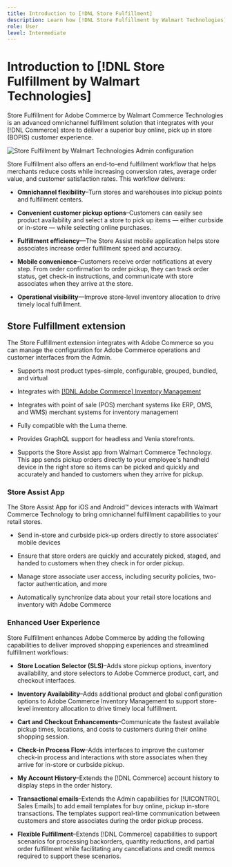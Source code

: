 ```yaml
---
title: Introduction to [!DNL Store Fulfillment]
description: Learn how [!DNL Store Fulfillment by Walmart Technologies] supports buy online, pick up in-store (BOPIS) services to Adobe Commerce and Magento Open Source customers. Use the Store Assist mobile to streamline BOPIS fulfillment and order processing for store associates and Commerce customers.
role: User
level: Intermediate
---
```

# Introduction to [!DNL Store Fulfillment by Walmart Technologies]

Store Fulfillment for Adobe Commerce by Walmart Commerce Technologies is
an advanced omnichannel fulfillment solution that integrates with your [!DNL Commerce] store to deliver a superior buy online, pick up in store (BOPIS) customer experience.

![Store Fulfillment by Walmart Technologies Admin configuration](assets/store-fulfillment-home.png
)

Store Fulfillment also offers an end-to-end fulfillment workflow that helps merchants reduce costs while increasing conversion rates, average order value, and customer satisfaction rates. This workflow delivers: 

* **Omnichannel flexibility**–Turn stores and warehouses into pickup points and fulfillment centers.

* **Convenient customer pickup options**–Customers can easily see product availability and select a store to pick up items — either curbside or in-store — while selecting online purchases.

* **Fulfillment efficiency**—The Store Assist mobile application helps store associates increase order fulfillment speed and accuracy.

* **Mobile convenience**–Customers receive order notifications at every step. From order confirmation to order pickup, they can track order status, get check-in instructions, and communicate with store associates when they arrive at the store.

* **Operational visibility**—Improve store-level inventory allocation to drive timely local fulfillment.

## Store Fulfillment extension

The Store Fulfillment extension integrates with Adobe Commerce 
so you can manage the configuration for Adobe Commerce operations and customer interfaces 
from the Admin.

* Supports most product types–simple, configurable, grouped, bundled, and virtual

* Integrates with [[!DNL Adobe Commerce] Inventory Management](https://docs.magento.com/user-guide/catalog/inventory-learn-more.html)

* Integrates with point of sale (POS) merchant systems like ERP, OMS, and WMS) merchant systems for inventory management

* Fully compatible with the Luma theme.

* Provides GraphQL support for headless and Venia storefronts.

* Supports the Store Assist app from Walmart Commerce Technology. This app sends pickup orders directly to your employee's handheld device in the right store so items can be picked and quickly and accurately
and handed to customers when they arrive for pickup.

### Store Assist App

The Store Assist App for iOS and Android™ devices interacts with Walmart Commerce Technology
to bring omnichannel fulfillment capabilities to your retail stores.

* Send in-store and curbside pick-up orders directly to store associates' mobile devices

* Ensure that store orders are quickly and accurately picked, staged, and handed to customers when they check in for order pickup.

* Manage store associate user access, including security policies, two-factor authentication, and more

* Automatically synchronize data about your retail store locations and inventory with Adobe Commerce

### Enhanced User Experience

Store Fulfillment enhances Adobe Commerce by adding the following capabilities to 
deliver improved shopping experiences and streamlined fulfillment workflows:

* **Store Location Selector (SLS)**–Adds store pickup options,
inventory availability, and store selectors to Adobe Commerce product, cart, and 
checkout interfaces.

* **Inventory Availability**–Adds additional product and global configuration options to Adobe Commerce Inventory Management to support store-level inventory allocation to drive timely local fulfillment.

* **Cart and Checkout Enhancements**–Communicate the fastest available
pickup times, locations, and costs to customers during their online shopping session.

* **Check-in Process Flow**–Adds interfaces to improve the customer check-in process and interactions with store associates when they arrive for in-store or curbside pickup.

* **My Account History**–Extends the [!DNL Commerce] account history to display steps in the order history.

* **Transactional emails**–Extends the Admin capabilities for [!UICONTROL Sales Emails] to add email templates for buy online, pickup in-store transactions. The templates support real-time communication between customers and store associates during the order pickup process.

* **Flexible Fulfillment**–Extends [!DNL Commerce] capabilities to support scenarios for processing backorders, quantity reductions, and partial order fulfillment while facilitating any cancellations and credit memos required to support these scenarios.
